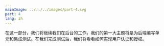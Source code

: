```yaml
---
mainImage: ../../../images/part-4.svg
part: 4
lang: zh
---
```


<div class="intro">

<!-- In this part, we will continue our work on the backend. Our first major theme will be writing unit and integration tests for the backend. After we have covered testing, we will take a look at implementing user authentication and authorization.-->
 在这一部分，我们将继续我们在后台的工作。我们的第一大主题将是为后端编写单元和集成测试。在我们完成测试后，我们将看看如何实现用户认证和授权。

</div>
